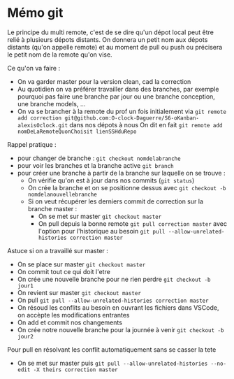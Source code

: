 # Mémo git

Le principe du multi remote, c'est de se dire qu'un dépot local peut être relié à plusieurs dépots distants. On donnera un petit nom aux dépots distants (qu'on appelle remote) et au moment de pull ou push ou précisera le petit nom de la remote qu'on vise.

Ce qu'on va faire :

- On va garder master pour la version clean, cad la correction
- Au quotidien on va préférer travailler dans des branches, par exemple pourquoi pas faire une branche par jour ou une branche conception, une branche models, ...
- On va se brancher à la remote du prof un fois initialement via `git remote add correction git@github.com:O-clock-Daguerre/S6-oKanban-alexisOclock.git` dans nos dépots à nous
  On dit en fait `git remote add nomDeLaRemoteQuonChoisit lienSSHduRepo`

Rappel pratique :

- pour changer de branche : `git checkout nomdelabranche`
- pour voir les branches et la branche active `git branch`
- pour créer une branche à partir de la branche sur laquelle on se trouve :
  - On vérifie qu'on est à jour dans nos commits (`git status`)
  - On crée la branche et on se positionne dessus avec `git checkout -b nomdelanouvellebranche`
  - Si on veut récupérer les derniers commit de correction sur la branche master :
    - On se met sur master `git checkout master`
    - On pull depuis la bonne remote `git pull correction master` avec l'option pour l'historique au besoin `git pull --allow-unrelated-histories correction master`

Astuce si on a travaillé sur master :

- On se place sur master `git checkout master`
- On commit tout ce qui doit l'etre
- On crée une nouvelle branche pour ne rien perdre `git checkout -b jour1`
- On revient sur master `git checkout master`
- On pull `git pull --allow-unrelated-histories correction master`
- On résoud les conflits au besoin en ouvrant les fichiers dans VSCode, on accèpte les modifications entrantes
- On add et commit nos changements
- On crée notre nouvelle branche pour la journée à venir `git checkout -b jour2`

Pour pull en résolvant les conflit automatiquement sans se casser la tete

- On se met sur master puis `git pull --allow-unrelated-histories --no-edit -X theirs correction master`
